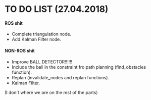 # TO DO LIST (27.04.2018)

#### ROS shit 

- Complete triangulation node.
- Add Kalman Filter node.

#### NON-ROS shit

- Improve BALL DETECTOR!!!!!!
- Include the ball in the constraint fro path planning (find\_obstacles function).
- Replan (invalidate\_nodes and replan functions).
- Kalman Filter.

(I don't where we are on the rest of the parts)
 
